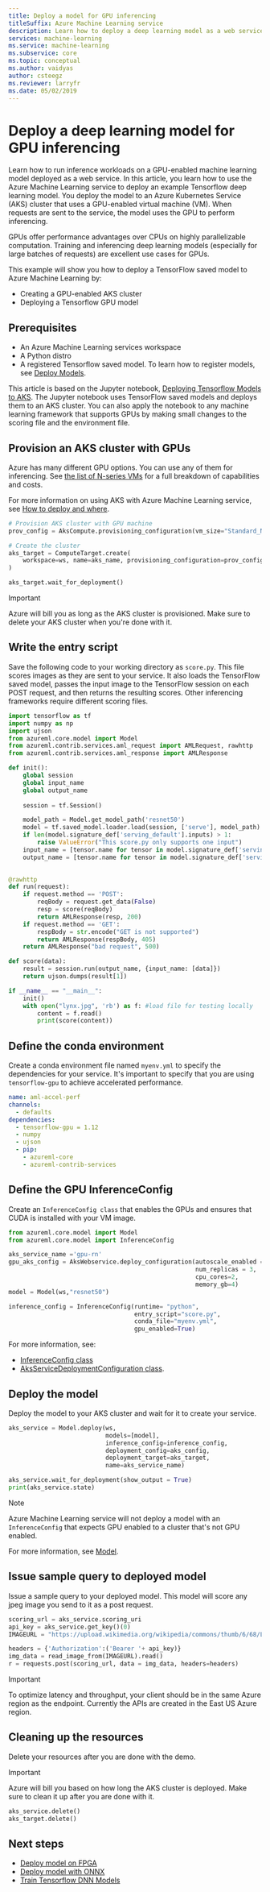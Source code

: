 ```yaml
---
title: Deploy a model for GPU inferencing 
titleSuffix: Azure Machine Learning service
description: Learn how to deploy a deep learning model as a web service that uses a GPU for inferencing. In this article, a Tensorflow model is deployed to an Azure Kubernetes Service cluster. The cluster uses a GPU-enabled VM to host the web service and score inference requests.
services: machine-learning
ms.service: machine-learning
ms.subservice: core
ms.topic: conceptual
ms.author: vaidyas
author: csteegz
ms.reviewer: larryfr
ms.date: 05/02/2019
---
```


# Deploy a deep learning model for GPU inferencing

Learn how to run inference workloads on a GPU-enabled machine learning model deployed as a web service. In this article, you learn how to use the Azure Machine Learning service to deploy an example Tensorflow deep learning model. You deploy the  model to an Azure Kubernetes Service (AKS) cluster that uses a GPU-enabled virtual machine (VM). When requests are sent to the service, the model uses the GPU to perform inferencing.

GPUs offer performance advantages over CPUs on highly parallelizable computation. Training and inferencing deep learning models (especially for large batches of requests) are excellent use cases for GPUs.  

This example will show you how to deploy a TensorFlow saved model to Azure Machine Learning by:

* Creating a GPU-enabled AKS cluster
* Deploying a Tensorflow GPU model

## Prerequisites

* An Azure Machine Learning services workspace
* A Python distro
* A registered Tensorflow saved model. To learn how to register models, see [Deploy Models](how-to-deploy-and-where#registermodel).

This article is based on the Jupyter notebook, [Deploying Tensorflow Models to AKS](https://github.com/Azure/MachineLearningNotebooks/blob/master/how-to-use-azureml/deployment/production-deploy-to-aks-gpu/production-deploy-to-aks-gpu.ipynb). The Jupyter notebook uses TensorFlow saved models and deploys them to an AKS cluster. You can also apply the notebook to any machine learning framework that supports GPUs by making small changes to the scoring file and the environment file.  

## Provision an AKS cluster with GPUs

Azure has many different GPU options. You can use any of them for inferencing. See [the list of N-series VMs](https://azure.microsoft.com/pricing/details/virtual-machines/linux/#n-series) for a full breakdown of capabilities and costs.

For more information on using AKS with Azure Machine Learning service, see [How to deploy and where](how-to-deploy-and-where#create-a-new-cluster).

```python
# Provision AKS cluster with GPU machine
prov_config = AksCompute.provisioning_configuration(vm_size="Standard_NC6")

# Create the cluster
aks_target = ComputeTarget.create(
    workspace=ws, name=aks_name, provisioning_configuration=prov_config
)

aks_target.wait_for_deployment()
```

> [!IMPORTANT]
> Azure will bill you as long as the AKS cluster is provisioned. Make sure to delete your AKS cluster when you're done with it.

## Write the entry script

Save the following code to your working directory as `score.py`. This file scores images as they are sent to your service. It also loads the TensorFlow saved model, passes the input image to the TensorFlow session on each POST request, and then returns the resulting scores. Other inferencing frameworks require different scoring files.

```python
import tensorflow as tf
import numpy as np
import ujson
from azureml.core.model import Model
from azureml.contrib.services.aml_request import AMLRequest, rawhttp
from azureml.contrib.services.aml_response import AMLResponse

def init():
    global session
    global input_name
    global output_name
    
    session = tf.Session()

    model_path = Model.get_model_path('resnet50')
    model = tf.saved_model.loader.load(session, ['serve'], model_path)
    if len(model.signature_def['serving_default'].inputs) > 1:
        raise ValueError("This score.py only supports one input")
    input_name = [tensor.name for tensor in model.signature_def['serving_default'].inputs.values()][0]
    output_name = [tensor.name for tensor in model.signature_def['serving_default'].outputs.values()]
    

@rawhttp
def run(request):
    if request.method == 'POST':
        reqBody = request.get_data(False)
        resp = score(reqBody)
        return AMLResponse(resp, 200)
    if request.method == 'GET':
        respBody = str.encode("GET is not supported")
        return AMLResponse(respBody, 405)
    return AMLResponse("bad request", 500)

def score(data):
    result = session.run(output_name, {input_name: [data]})
    return ujson.dumps(result[1])

if __name__ == "__main__":
    init()
    with open("lynx.jpg", 'rb') as f: #load file for testing locally
        content = f.read()
        print(score(content))

```

## Define the conda environment

Create a conda environment file named `myenv.yml` to specify the dependencies for your service. It's important to specify that you are using `tensorflow-gpu` to achieve accelerated performance.

```yaml
name: aml-accel-perf
channels:
  - defaults
dependencies:
  - tensorflow-gpu = 1.12
  - numpy
  - ujson
  - pip:
    - azureml-core
    - azureml-contrib-services
```

## Define the GPU InferenceConfig

Create an `InferenceConfig class` that enables the GPUs and ensures that CUDA is installed with your VM image.

```python
from azureml.core.model import Model
from azureml.core.model import InferenceConfig

aks_service_name ='gpu-rn'
gpu_aks_config = AksWebservice.deploy_configuration(autoscale_enabled = False, 
                                                    num_replicas = 3, 
                                                    cpu_cores=2, 
                                                    memory_gb=4)
model = Model(ws,"resnet50")

inference_config = InferenceConfig(runtime= "python", 
                                   entry_script="score.py",
                                   conda_file="myenv.yml", 
                                   gpu_enabled=True)
```

For more information, see:
- [InferenceConfig class](https://docs.microsoft.com/python/api/azureml-core/azureml.core.model.inferenceconfig?view=azure-ml-py)
- [AksServiceDeploymentConfiguration class](https://docs.microsoft.com/python/api/azureml-core/azureml.core.webservice.aks.aksservicedeploymentconfiguration?view=azure-ml-py).

## Deploy the model

Deploy the model to your AKS cluster and wait for it to create your service.

```python
aks_service = Model.deploy(ws,
                           models=[model],
                           inference_config=inference_config, 
                           deployment_config=aks_config,
                           deployment_target=aks_target,
                           name=aks_service_name)

aks_service.wait_for_deployment(show_output = True)
print(aks_service.state)
```

> [!NOTE]
> Azure Machine Learning service will not deploy a model with an `InferenceConfig` that expects GPU enabled to a cluster that's not GPU enabled.

For more information, see [Model](https://docs.microsoft.com/python/api/azureml-core/azureml.core.model.model?view=azure-ml-py).

## Issue sample query to deployed model

Issue a sample query to your deployed model. This model will score any jpeg image you send to it as a post request.

```python
scoring_url = aks_service.scoring_uri
api_key = aks_service.get_key()(0)
IMAGEURL = "https://upload.wikimedia.org/wikipedia/commons/thumb/6/68/Lynx_lynx_poing.jpg/220px-Lynx_lynx_poing.jpg"

headers = {'Authorization':('Bearer '+ api_key)}
img_data = read_image_from(IMAGEURL).read()
r = requests.post(scoring_url, data = img_data, headers=headers)
```

> [!IMPORTANT]
> To optimize latency and throughput, your client should be in the same Azure region as the endpoint.  Currently the APIs are created in the East US Azure region.

## Cleaning up the resources

Delete your resources after you are done with the demo.

> [!IMPORTANT]
> Azure will bill you based on how long the AKS cluster is deployed. Make sure to clean it up after you are done with it.

```python
aks_service.delete()
aks_target.delete()
```

## Next steps

* [Deploy model on FPGA](https://docs.microsoft.com/azure/machine-learning/service/how-to-deploy-fpga-web-service)
* [Deploy model with ONNX](https://docs.microsoft.com/azure/machine-learning/service/how-to-build-deploy-onnx#deploy)
* [Train Tensorflow DNN Models](https://docs.microsoft.com/azure/machine-learning/service/how-to-train-tensorflow)
